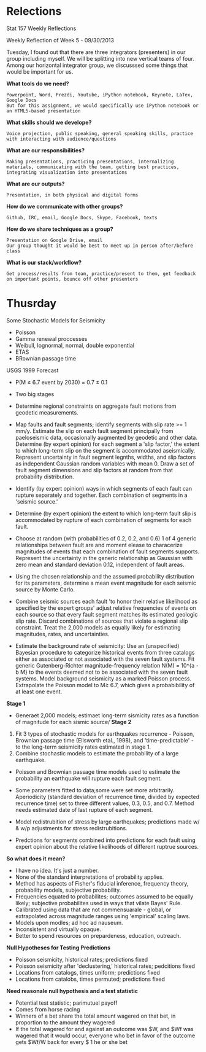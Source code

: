 Relections
==========

Stat 157 Weekly Reflections

Weekly Reflection of Week 5 - 09/30/2013

Tuesday, I found out that there are three integrators (presenters) in our group including myself. We will be splitting into new vertical teams of four. Among our horizontal integrator group, we discusssed some things that would be important for us.

**What tools do we need?**
	
	Powerpoint, Word, Prezdi, Youtube, iPython notebook, Keynote, LaTex, Google Docs
	But for this assignment, we would specifically use iPython notebook or an HTML5-based presentation

**What skills should we develope?**
	
	Voice projection, public speaking, general speaking skills, practice with interacting with audience/questions
	
**What are our responsibilities?**
	
	Making presentations, practicing presentations, internalizing materials, communicating with the team, getting best practices, integrating visualization into presentations

**What are our outputs?**
	
	Presentation, in both physical and digital forms

**How do we communicate with other groups?**

	Github, IRC, email, Google Docs, Skype, Facebook, texts
	
**How do we share techniques as a group?**

	Presentation on Google Drive, email
	Our group thought it would be best to meet up in person after/before class

**What is our stack/workflow?**

	Get process/results from team, practice/present to them, get feedback on important points, bounce off other presenters


Thusrday
======

Some Stochastic Models for Seismicity
* Poisson
* Gamma renewal proccesses
* Weibull, lognormal, normal, double exponential
* ETAS
* BRownian passage time
    
USGS 1999 Forecast
* P(M ≥ 6.7 event by 2030) = 0.7 ± 0.1
* Two big stages
    
   
* Determine regional constraints on aggregate fault motions from geodetic measurements.
* Map faults and fault segments; identify segments with slip rate >= 1 mm/y. Estimate the slip on each fault segment principally from paeloseismic data, occasionally augmented by geodetic and other data. Determine (by expert opinion) for each segment a 'slip factor,' the extent to which long-term slip on the segment is accommodated aseismically. Represent uncertainty in fault segment legnths, widths, and slip factors as independent Gaussian random variables with mean 0. Draw a set of fault segment dimensions and slip factors at random from that probability distribution.
* Identify (by expert opinion) ways in which segments of each fault can rupture separately and together. Each combination of segments in a 'seismic source.'
* Determine (by expert opinion) the extent to which long-term fault slip is accommodated by rupture of each combination of segments for each fault. 
* Choose at random (with probabilities of 0.2, 0.2, and 0.6) 1 of 4 generic relationships between fault are and moment elease to characerize magnitudes of events that each combination of fault segments supports. Represent the uncertainty in the generic relationship as Gaussian with zero mean and standard deviation 0.12, independent of fault areas.
* Using the chosen relationship and the assumed probability distribution for its parameters, determine a mean event magnitude for each seismic source by Monte Carlo.
* Combine seismic sources each fault 'to honor their relative likelihood as specified by the expert groups' adjust relative frequencies of events on each source so that every fault segment matches its estimated geologic slip rate. Discard combinations of sources that violate a regional slip constraint. Treat the 2,000 models as equally likely for estimating magnitudes, rates, and uncertainties.
* Estimate the background rate of seismicity: Use an (unspecified) Bayesian procedure to categorize historical events from three catalogs either as associated or not associated with the seven fault systems. Fit generic Gutenberg-Richter magnitude-frequency relation N(M) = 10^{a - b M} to the events deemed not to be associated with the seven fault systems. Model background seismicity as a marked Poisson process. Extrapolate the Poisson model to M≥ 6.7, which gives a probabibility of at least one event. 

**Stage 1** 
* Generaet 2,000 models; estimaet long-term sismicity rates as a function of magnitude for each sismic source/
**Stage 2** 
1. Fit 3 types of stochastic models for earthquakes recurrence - Poisson, Brownian passage time (Ellsworth etal., 1998), and 'time-predictable' - to the long-term seismicity rates estimated in stage 1.
2. Combine stochastic models to estimate the probability of a large earthquake.


* Poisson and Brownian passage time models used to estimate the probability an earthquake will rupture each fault segment. 

* Some parameters fitted to data;some were set more arbitrarily. Aperiodicity (standard deviation of recurrence time, divided by expected recurrence time) set to three different values, 0.3, 0.5, and 0.7. Method needs estimated date of last rupture of each segment.

* Model redistrubition of stress by large earthquakes; predictions made w/ & w/p adjustments for stress redistrubitions.

* Predctions for segments combined into predictions for each fault using expert opinion about the relative likelihoods of different ruptrue sources.

**So what does it mean?**
* I have no idea. It's just a number.
* None of the standard interpretations of probability applies.
* Method has aspects of Fisher's fiducial inference, frequency theory, probability models, subjective probability.
* Frequencies equated to probabilites; outcomes assumed to be equally likely; subjective probabilites used in ways that vilate Bayes' Rule.
* Calibrated using data that are not commensuarale - global, or extrapolated across magnitude ranges using 'empirical' scaling laws.
* Models upon modles; ad hoc ad nauseum.
* Inconsistent and virtually opaque.
* Better to spend resources on prepardeness, education, outreach.


**Null Hypotheses for Testing Predictions**
* Poisson seismicity, historical rates; predictions fixed
* Poisson seismicity after 'declustering,' historical rates; pedcitions fixed
* Locations from catalogs, times uniform; predictions fixed
* Locations from catalobs, times permuted; predictions fixed
    
**Need reasonale null hypothesis and a test statistic**
* Potential test statistic; parimutuel payoff
* Comes from horse racing
* Winners of a bet share the total amount wagered on that bet, in proportion to the amount they wagered
* If the total wagered for and against an outcome was $W, and $Wf was wagered that it would occur, everyone who bet in favor of the outcome gets $Wf/W back for every $ 1 he or she bet
